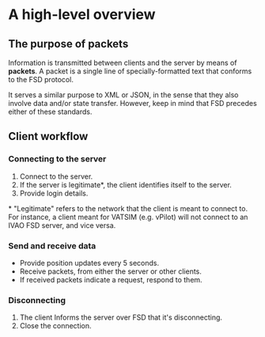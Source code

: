 # A high-level overview #



## The purpose of packets ##

Information is transmitted between clients and the server by means of **packets**. A packet is a single line of specially-formatted text that conforms to the FSD protocol.

It serves a similar purpose to XML or JSON, in the sense that they also involve data and/or state transfer. However, keep in mind that FSD precedes either of these standards.



## Client workflow ##

### Connecting to the server ###

1. Connect to the server.
2. If the server is legitimate*, the client identifies itself to the server.
3. Provide login details.

\* "Legitimate" refers to the network that the client is meant to connect to. For instance, a client meant for VATSIM (e.g. vPilot) will not connect to an IVAO FSD server, and vice versa.



### Send and receive data ###

* Provide position updates every 5 seconds.
* Receive packets, from either the server or other clients.
* If received packets indicate a request, respond to them.



### Disconnecting ###

1. The client Informs the server over FSD that it's disconnecting.
2. Close the connection.